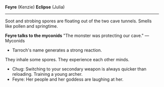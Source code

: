 **Feyre** (Kenzie)
**Eclipse** (Julia)
***
Soot and strobing spores are floating out of the two cave tunnels. Smells like pollen and springtime.

**Feyre talks to the myconids**
"The monster was protecting our cave." — Myconids
- Tarroch's name generates a strong reaction.

They inhale some spores. They experience each other minds.

- Chug: Switching to your secondary weapon is always quicker than reloading. Training a young archer.
- Feyre: Her people and her goddess are laughing at her.

